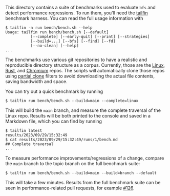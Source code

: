 This directory contains a suite of benchmarks used to evaluate `bfs` and detect performance regressions.
To run them, you'll need the [tailfin] benchmark harness.
You can read the full usage information with

[tailfin]: https://github.com/tavianator/tailfin

```console
$ tailfin -n run bench/bench.sh --help
Usage: tailfin run bench/bench.sh [--default]
           [--complete] [--early-quit] [--print] [--strategies]
           [--build=...] [--bfs] [--find] [--fd]
           [--no-clean] [--help]
...
```

The benchmarks use various git repositories to have a realistic and reproducible directory structure as a corpus.
Currently, those are the [Linux], [Rust], and [Chromium] repos.
The scripts will automatically clone those repos using [partial clone] filters to avoid downloading the actual file contents, saving bandwidth and space.

[Linux]: https://github.com/torvalds/linux.git
[Rust]: https://github.com/rust-lang/rust.git
[Chromium]: https://chromium.googlesource.com/chromium/src.git
[partial clone]: https://git-scm.com/docs/partial-clone

You can try out a quick benchmark by running

```console
$ tailfin run bench/bench.sh --build=main --complete=linux
```

This will build the `main` branch, and measure the complete traversal of the Linux repo.
Results will be both printed to the console and saved in a Markdown file, which you can find by running

```console
$ tailfin latest
results/2023/09/29/15:32:49
$ cat results/2023/09/29/15:32:49/runs/1/bench.md
## Complete traversal
...
```

To measure performance improvements/regressions of a change, compare the `main` branch to the topic branch on the full benchmark suite:

```console
$ tailfin run bench/bench.sh --build=main --build=branch --default
```

This will take a few minutes.
Results from the full benchmark suite can be seen in performance-related pull requests, for example [#126].

[#126]: https://github.com/tavianator/bfs/pull/126
